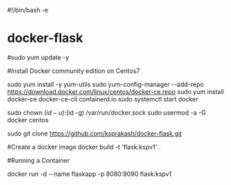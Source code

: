 
#!/bin/bash -e
# docker-flask
#sudo yum update -y

#Install Docker community edition on Centos7

sudo yum install -y yum-utils
sudo yum-config-manager --add-repo https://download.docker.com/linux/centos/docker-ce.repo
sudo yum install docker-ce docker-ce-cli containerd.io 
sudo systemctl start docker

sudo chown $(id -u):$(id -g)  /var/run/docker.sock
sudo usermod -a -G docker centos

sudo git clone https://github.com/ksprakash/docker-flask.git


#Create a docker image
docker build -t 'flask:kspv1'  .


#Running a Container

docker run -d --name flaskapp -p 8080:9090 flask:kspv1




